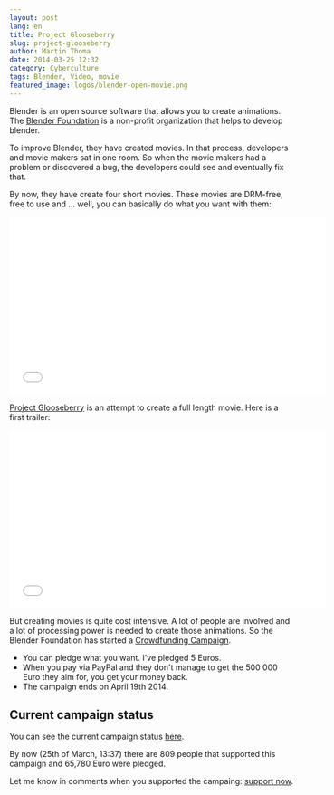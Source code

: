 ```yaml
---
layout: post
lang: en
title: Project Glooseberry
slug: project-glooseberry
author: Martin Thoma
date: 2014-03-25 12:32
category: Cyberculture
tags: Blender, Video, movie
featured_image: logos/blender-open-movie.png
---
```

Blender is an open source software that allows you to create animations.
The [Blender Foundation](https://en.wikipedia.org/wiki/Blender_Foundation)
is a non-profit organization that helps to develop blender.

To improve Blender, they have created movies. In that process, developers and
movie makers sat in one room. So when the movie makers had a problem or discovered
a bug, the developers could see and eventually fix that.

By now, they have create four short movies. These movies are DRM-free, free to
use and ... well, you can basically do what you want with them:

<iframe width="560" height="315" src="//www.youtube.com/embed/YE7VzlLtp-4?list=PL6B3937A5D230E335" frameborder="0" allowfullscreen></iframe>

[Project Glooseberry](http://gooseberry.blender.org/) is an attempt to create a
full length movie. Here is a first trailer:

<iframe width="560" height="315" src="//www.youtube.com/embed/XfezG5M2ICg" frameborder="0" allowfullscreen></iframe>

But creating movies is quite cost intensive. A lot of people are involved and a
lot of processing power is needed to create those animations. So the Blender
Foundation has started a [Crowdfunding Campaign](https://cloud.blender.org/gooseberry/pledge).

* You can pledge what you want. I've pledged 5 Euros.
* When you pay via PayPal and they don't manage to get the 500 000 Euro they aim for,
  you get your money back.
* The campaign ends on April 19th 2014.


## Current campaign status
You can see the current campaign status [here](http://gooseberry.blender.org/#stats).

By now (25th of March, 13:37) there are 809 people that supported this campaign and
65,780 Euro were pledged.

Let me know in comments when you supported the campaing: [support now](https://cloud.blender.org/gooseberry/pledge).
